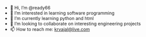 - 👋 Hi, I’m @ready66
- 👀 I’m interested in learning software programming
- 🌱 I’m currently learning python and html
- 💞️ I’m looking to collaborate on interesting engineering projects
- 📫 How to reach me: krvajal@live.com

<!---
ready66/ready66 is a ✨ special ✨ repository because its `README.md` (this file) appears on your GitHub profile.
You can click the Preview link to take a look at your changes.
--->
